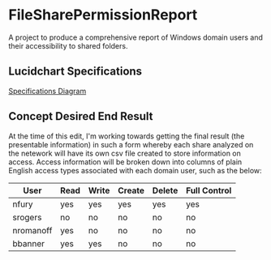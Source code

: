 # FileSharePermissionReport
A project to produce a comprehensive report of Windows domain users and their accessibility to shared folders.

## Lucidchart Specifications
[Specifications Diagram](https://lucid.app/lucidchart/8a13d5da-a0d5-4388-8f82-5143644f4314/edit?viewport_loc=-1752%2C913%2C4039%2C1940%2C0_0&invitationId=inv_c4833466-4fce-49fe-b34a-301052770740#)

## Concept Desired End Result
At the time of this edit, I'm working towards getting the final result (the presentable information) in such a form whereby each share analyzed on the netework will have its own csv file created to store information on access.  Access information will be broken down into columns of plain English access types associated with each domain user, such as the below:

| User        | Read | Write | Create | Delete | Full Control |
|-------------|------|-------|--------|--------|--------------|
| nfury       | yes  | yes   | yes    | yes    | yes          |
| srogers     | no   | no    | no     | no     | no           |
| nromanoff   | yes  | no    | no     | no     | no           |
| bbanner     | yes  | yes   | no     | no     | no           |